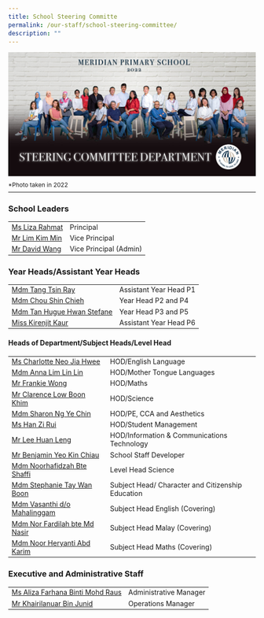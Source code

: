 ```yaml
---
title: School Steering Committe
permalink: /our-staff/school-steering-committee/
description: ""
---
```

![](/images/Our%20Staff/2022%20Dept%20Photo/STEERING%20COMMITTEE.jpg)

<p style="line-height:0.1em; font-size: 12px;">*Photo taken in 2022</p>
<hr>

### School Leaders

<table style="width:100%">
  <tr>
  </tr>
  <tr>
    <td><a href="mailto:liza_rahmat@moe.edu.sg">Ms Liza Rahmat</a></td>
    <td>Principal</td>
    
  </tr>
  <tr>
    <td><a href="mailto:LIM_Kim_Min@moe.edu.sg">Mr Lim Kim Min</a></td>
    <td>Vice Principal</td>
  </tr>
	<tr>
    <td><a href="mailto:david_wang@moe.edu.sg">Mr David Wang</a></td>
    <td>Vice Principal (Admin)</td>
		
  </tr>
	
</table>

### Year Heads/Assistant Year Heads

<table style="width:100%">
  <tr>
  </tr>
  <tr>
    <td><a href="mailto:tang_tsin_ray@moe.edu.sg">Mdm Tang Tsin Ray </a></td>
    <td>Assistant Year Head P1</td>
   
  </tr>
  <tr>
    <td>
			<a href="mailto:chou_shin_chieh@moe.edu.sg">Mdm Chou Shin Chieh</a></td>
    <td>Year Head P2 and P4</td>
  </tr>
	<tr>
    <td><a href="mailto:tan_hugue_hwan_stefane@moe.edu.sg">Mdm Tan Hugue  Hwan Stefane</a></td>
    <td>Year Head P3 and P5</td>
		
  </tr>
	<tr>
    <td><a href="mailto:kirenjit_kaur_sulinder_singh@moe.edu.sg">Miss Kirenjit Kaur</a></td>
    <td>Assistant Year Head P6</td>
  </tr>
	
</table>

#### Heads of Department/Subject Heads/Level Head

<table style="width:100%">
  <tr>
  </tr>
  <tr>
    <td><a href="mailto:neo_jia_hwee@moe.edu.sg">Ms Charlotte Neo Jia Hwee</a></td>
    <td>HOD/English Language</td>
  </tr>
	<tr>
    <td><a href="mailto:anna_lim_lin_lin@moe.edu.sg">Mdm Anna Lim Lin Lin</a></td>
    <td>HOD/Mother Tongue Languages</td>
  </tr>
  <tr>
    <td>
			<a href="mailto:wong_hoe_shyan@moe.edu.sg">Mr Frankie Wong</a></td>
    <td>HOD/Maths</td>
  </tr>
	<tr>
    <td><a href="mailto:low_boon_khim@moe.edu.sg">Mr Clarence Low Boon Khim</a></td>
    <td>HOD/Science</td>
  </tr>
	<tr>
    <td><a href="mailto:ng_ye_chin_sharon@moe.edu.sg">Mdm Sharon Ng Ye Chin</a></td>
    <td>HOD/PE, CCA and Aesthetics</td>
  </tr>
	<tr>
    <td><a href="mailto:han_zi_rui@moe.edu.sg">Ms Han Zi Rui</a></td>
    <td>HOD/Student Management</td>
  </tr>
	<tr>
    <td><a href="mailto:lee_huan_leng@moe.edu.sg">Mr Lee Huan Leng</a></td>
    <td>HOD/Information & Communications Technology</td>
	</tr>
	<tr>
	<td><a href="mailto:yeo_kim_chiau_benjamin@moe.edu.sg">Mr Benjamin Yeo Kin Chiau</a></td>
    <td>School Staff Developer</td>
  </tr>
	<tr>
    <td><a href="mailto:noorhafidzah_shaffi@moe.edu.sg">Mdm Noorhafidzah Bte Shaffi</a></td>
    <td>Level Head Science</td>
  </tr>
	<tr>
    <td><a href="mailto:tay_wan_boon@moe.edu.sg">Mdm Stephanie Tay Wan Boon</a></td>
    <td>Subject Head/ Character and Citizenship Education</td>
  </tr>
	<tr>
    <td><a href="mailto:vasanthi_mahalinggam@moe.edu.sg">Mdm Vasanthi d/o Mahalinggam</a></td>
    <td>Subject Head English (Covering)</td>
  </tr>
	<tr>
    <td><a href="mailto:nor_fardilah_mohamed_nasir@moe.edu.sg">Mdm Nor Fardilah bte Md Nasir</a></td>
    <td>Subject Head Malay (Covering)</td>
  </tr>
	<tr>
    <td><a href="mailto:noor_heryanti_abd_karim@moe.edu.sg">Mdm Noor Heryanti Abd Karim</a></td>
    <td>Subject Head Maths (Covering)</td>
  </tr>
	
</table>

### Executive and Administrative Staff


<table style="width:100%">
  <tr>
    <td><a href="mailto:aliza_farhana_mohd_raus@moe.edu.sg">Ms Aliza Farhana Binti Mohd Raus</a></td>
    <td>Administrative Manager</td>
    
  </tr>
  <tr>
    <td><a href="mailto:khairilanuar_junid@moe.edu.sg">Mr Khairilanuar Bin Junid</a></td>
    <td>Operations Manager</td>
  </tr>
	
</table>